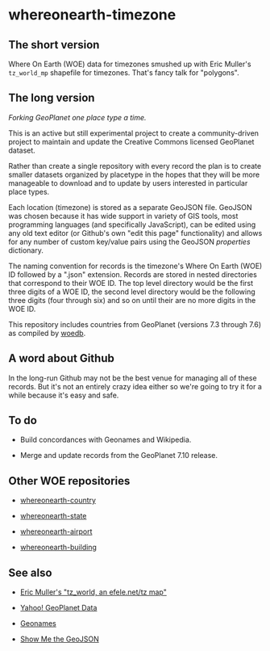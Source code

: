whereonearth-timezone
==

The short version
--

Where On Earth (WOE) data for timezones smushed up with Eric Muller's
`tz_world_mp` shapefile for timezones. That's fancy talk for "polygons".

The long version
--

_Forking GeoPlanet one place type a time._

This is an active but still experimental project to create a community-driven
project to maintain and update the Creative Commons licensed GeoPlanet dataset.

Rather than create a single repository with every record the plan is to create
smaller datasets organized by placetype in the hopes that they will be more
manageable to download and to update by users interested in particular place types.

Each location (timezone) is stored as a separate GeoJSON file. GeoJSON was
chosen because it has wide support in variety of GIS tools, most programming
languages (and specifically JavaScript), can be edited using any old text editor
(or Github's own "edit this page" functionality) and allows for any number of
custom key/value pairs using the GeoJSON _properties_ dictionary.

The naming convention for records is the timezone's Where On Earth (WOE) ID
followed by a ".json" extension. Records are stored in nested directories that
correspond to their WOE ID. The top level directory would be the first three
digits of a WOE ID, the second level directory would be the following three
digits (four through six) and so on until their are no more digits in the WOE
ID.

This repository includes countries from GeoPlanet (versions 7.3 through 7.6) as
compiled by [woedb](http://woe.spum.org).

A word about Github
--

In the long-run Github may not be the best venue for managing all of these
records. But it's not an entirely crazy idea either so we're going to try it for
a while because it's easy and safe.

To do
--

* Build concordances with Geonames and Wikipedia.

* Merge and update records from the GeoPlanet 7.10 release.

Other WOE repositories
--

* [whereonearth-country](https://github.com/straup/whereonearth-country)

* [whereonearth-state](https://github.com/straup/whereonearth-state)

* [whereonearth-airport](https://github.com/straup/whereonearth-airport)

* [whereonearth-building](https://github.com/straup/whereonearth-building)

See also
--

* [Eric Muller's "tz_world, an efele.net/tz map"](http://efele.net/maps/tz/world/)

* [Yahoo! GeoPlanet Data](http://developer.yahoo.com/geo/geoplanet/data/)

* [Geonames](http://www.geonames.org/)

* [Show Me the GeoJSON](http://straup.github.com/showme-the-geojson/)



